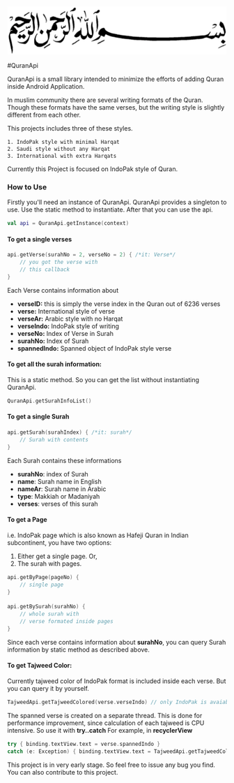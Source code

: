 ![](bismillah.png)

#QuranApi

QuranApi is a small library intended to minimize the
efforts of adding Quran inside Android Application.

In muslim community there are several writing formats of the Quran. Though these
formats have the same verses, but the writing style is slightly different from each other.

This projects includes three of these styles.

    1. IndoPak style with minimal Harqat
    2. Saudi style without any Harqat
    3. International with extra Harqats

Currently this Project is focused on IndoPak style of Quran.


### How to Use

Firstly you'll need an instance of QuranApi. QuranApi provides a singleton to use.
Use the static method to instantiate. After that you can use the api.

```kotlin
val api = QuranApi.getInstance(context)
```

#### To get a single verses

```kotlin
api.getVerse(surahNo = 2, verseNo = 2) { /*it: Verse*/
    // you got the verse with
    // this callback
}
```

Each Verse contains information about

- **verseID:** this is simply the verse index in the Quran out of 6236 verses
- **verse:** International style of verse
- **verseAr:** Arabic style with no Harqat
- **verseIndo:** IndoPak style of writing
- **verseNo:** Index of Verse in Surah
- **surahNo:** Index of Surah
- **spannedIndo:** Spanned object of IndoPak style verse

#### To get all the surah information:

This is a static method. So you can get the list without instantiating QuranApi.

```kotlin
QuranApi.getSurahInfoList()
```

#### To get a single Surah

```kotlin
api.getSurah(surahIndex) { /*it: surah*/
    // Surah with contents
}
```

Each Surah contains these informations

- **surahNo**: index of Surah
- **name**: Surah name in English
- **nameAr**: Surah name in Arabic
- **type**: Makkiah or Madaniyah
- **verses**: verses of this surah

#### To get a Page
i.e. IndoPak page which is also known as Hafeji Quran in Indian subcontinent,
you have two options:

1. Either get a single page. Or,
2. The surah with pages.

```kotlin
api.getByPage(pageNo) {
    // single page
}

api.getBySurah(surahNo) {
    // whole surah with
    // verse formated inside pages
}
```

Since each verse contains information about **surahNo**,
you can query Surah information by static method as described above.


#### To get Tajweed Color:

Currently tajweed color of IndoPak format is included inside each verse.
But you can query it by yourself.

```kotlin
TajweedApi.getTajweedColored(verse.verseIndo) // only IndoPak is avaiable for now
```

The spanned verse is created on a separate thread.
This is done for performance improvement, since calculation of each tajweed is CPU intensive.
So use it with **try..catch**
For example, in **recyclerView**

```kotlin
try { binding.textView.text = verse.spannedIndo }
catch (e: Exception) { binding.textView.text = TajweedApi.getTajweedColored(verse.verseIndo) }
```

This project is in very early stage. So feel free to issue any bug you find.
You can also contribute to this project.
